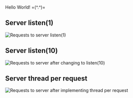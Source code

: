 Hello World! =(^.^)=


Server listen(1)
-----------------
<img src="https://files.catbox.moe/vn6ujg.png" alt="Requests to server listen(1)" />

Server listen(10)
------------------
<img src="https://files.catbox.moe/waorkd.png" alt="Requests to server after changing to listen(10)" />

Server thread per request
--------------------------
<img src="https://files.catbox.moe/lai7gg.png" alt="Requests to server after implementing thread per request" />
